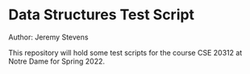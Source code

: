 # Data Structures Test Script

Author: Jeremy Stevens

This repository will hold some test scripts for the course CSE 20312 at Notre Dame for Spring 2022. 
